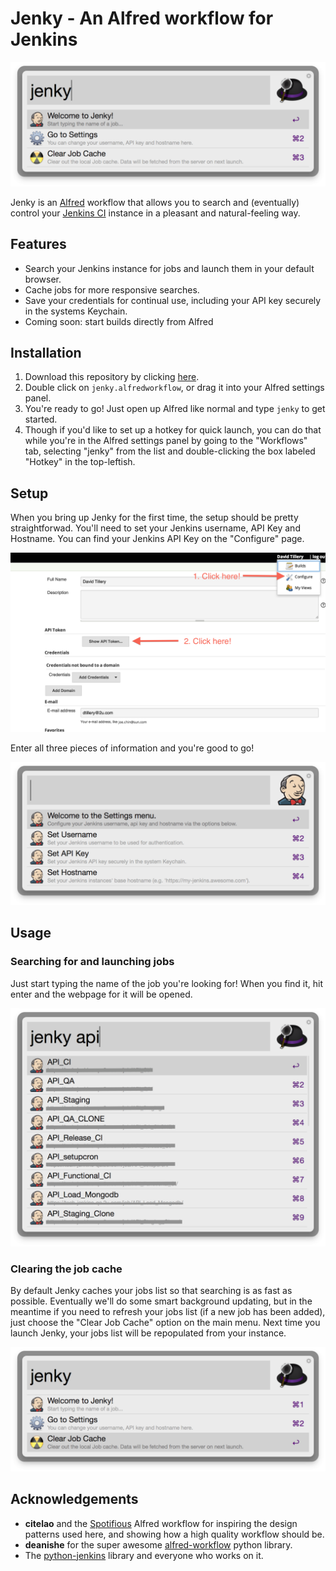 # Jenky - An Alfred workflow for Jenkins

![Jenky](images/readme/home-menu.png)

Jenky is an [Alfred](http://www.alfredapp.com/) workflow that allows you to search and (eventually) control your [Jenkins CI](http://jenkins-ci.org/) instance in a pleasant and natural-feeling way.

## Features
* Search your Jenkins instance for jobs and launch them in your default browser.
* Cache jobs for more responsive searches.
* Save your credentials for continual use, including your API key securely in the systems Keychain.
* Coming soon: start builds directly from Alfred

## Installation
1. Download this repository by clicking [here](https://github.com/dtillery/jenky/archive/master.zip).
2. Double click on `jenky.alfredworkflow`, or drag it into your Alfred settings panel.
3. You're ready to go! Just open up Alfred like normal and type `jenky` to get started.
4. Though if you'd like to set up a hotkey for quick launch, you can do that while you're in the Alfred settings panel by going to the "Workflows" tab, selecting "jenky" from the list and double-clicking the box labeled "Hotkey" in the top-leftish.

## Setup
When you bring up Jenky for the first time, the setup should be pretty straightforwad. You'll need to set your Jenkins username, API Key and Hostname. You can find your Jenkins API Key on the "Configure" page.

![Your Jenkins Configure page](images/readme/jenkins-configure.png)

Enter all three pieces of information and you're good to go!

![The Jenky settings menu](images/readme/settings-menu.png)

## Usage

### Searching for and launching jobs
Just start typing the name of the job you're looking for!  When you find it, hit enter and the webpage for it will be opened.

![Jenky in action](images/readme/jenky-use.png)

### Clearing the job cache
By default Jenky caches your jobs list so that searching is as fast as possible.  Eventually we'll do some smart background updating, but in the meantime if you need to refresh your jobs list (if a new job has been added), just choose the "Clear Job Cache" option on the main menu.  Next time you launch Jenky, your jobs list will be repopulated from your instance.

![Clearing Jenky's cache](images/readme/jenky-clear-cache.png)

## Acknowledgements
* **citelao** and the [Spotifious](https://github.com/citelao/Spotify-for-Alfred) Alfred workflow for inspiring the design patterns used here, and showing how a high quality workflow should be.
* **deanishe** for the super awesome [alfred-workflow](https://github.com/deanishe/alfred-workflow) python library.
* The [python-jenkins](https://python-jenkins.readthedocs.org/en/latest/) library and everyone who works on it.
